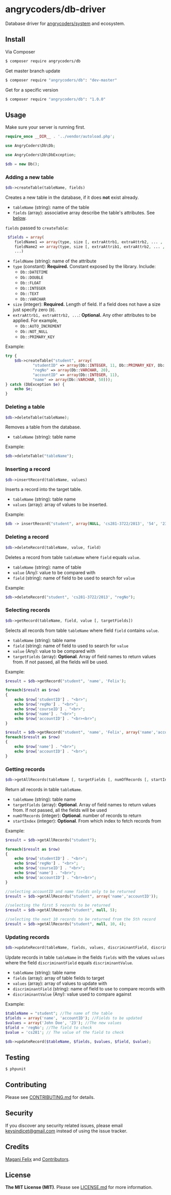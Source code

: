 
# angrycoders/db-driver

Database driver for [angrycoders/system](https://github.com/angrycoders/system) and ecosystem.


## Install

Via Composer

```bash
$ composer require angrycoders/db
```

Get master branch update

```bash
$ composer require "angrycoders/db": "dev-master"
```

Get for a specific version

```bash
$ composer require "angrycoders/db": "1.0.0"
```


## Usage

Make sure your server is running first.

```php
require_once __DIR__ . '../vendor/autoload.php';

use AngryCoders\Db\Db;

use AngryCoders\Db\DbException;

$db = new Db();
```


### Adding a new table

```php
$db->createTable(tableName, fields)
```

Creates a new table in the database, if it does **not** exist already.

* `tableName` (string): name of the table
* `fields` (array): associative array describe the table's attributes. See [below](#attrs).

<a name="attrs"></a>

`fields` passed to `createTable`:

```php
 $fields = array(
    fieldName1 => array(type, size [, extraAttrb1, extraAttrb2, ... , ...]),
    fieldName2 => array(type, size [, extraAttrib1, extraAttrb2, ... , ...]),
    ...)
```

* `fieldName` (string): name of the attribute
* `type` (constant): **Required.** Constant exposed by the library. Include:
    * `Db::DATETIME`
    * `Db::DOUBLE`
    * `Db::FLOAT`
    * `Db::INTEGER`
    * `Db::TEXT`
    * `Db::VARCHAR`
* `size` (integer): **Required.** Length of field. If a field does not have a size just specify zero (`0`).
* `extraAttrb1, extraAttrb2, ...`: **Optional.** Any other attributes to be applied. For example,
    * `Db::AUTO_INCREMENT`
    * `Db::NOT_NULL`
    * `Db::PRIMARY_KEY`

Example:

```php
try {
    $db->createTable("student", array(
            "studentID" => array(Db::INTEGER, 11, Db::PRIMARY_KEY, Db::AUTO_INCREMENT),
            "regNo" => array(Db::VARCHAR, 20),
            "accountID" => array(Db::INTEGER, 11),
            "name" => array(Db::VARCHAR, 50)));
} catch (DbException $e) {
    echo $e;
}
```


### Deleting a table

```php
$db->deleteTable(tableName);
```

Removes a table from the database.

* `tableName` (string): table name

Example:

```php
$db->deleteTable("tableName");
```


### Inserting a record

```php
$db->insertRecord(tableName, values)
```
Inserts a record into the target table.

* `tableName` (string): table name
* `values` (array): array of values to be inserted.

Example:

```php
$db -> insertRecord("student", array(NULL, 'cs281-3722/2013', '54', '23', 'Magani Felix'));
```


### Deleting a record

```php
$db->deleteRecord(tableName, value, field)
```

Deletes a record from table `tableName` where `field` equals `value`.

* `tableName` (string): name of table
* `value` (Any): value to be compared with
* `field` (string): name of field to be used to search for `value`

Example:

```php
$db->deleteRecord("student", 'cs281-3722/2013', "regNo");
```


### Selecting records

```php
$db->getRecord(tableName, field, value [, targetFields])
```

Selects all records from table `tableName` where field `field` contains `value`.

* `tableName` (string): table name
* `field` (string): name of field to used to search for `value`
* `value` (Any): value to be compared with
* `targetFields` (array): **Optional**. Array of field names to return values from. If not passed, all the fields will be used.

Example:

```php
$result = $db->getRecord("student", 'name', 'Felix');

foreach($result as $row)
{
    echo $row['studentID'] . "<br>";
    echo $row['regNo'] . "<br>";
    echo $row['courseID'] . "<br>";
    echo $row['name'] . "<br>";
    echo $row['accountID'] . "<br><br>";
}

$result = $db->getRecord("student", 'name', 'Felix', array('name','accountID'));
foreach($result as $row)
{
    echo $row['name'] . "<br>";
    echo $row['accountID'] . "<br>";
}
```


### Getting records

```php
$db->getAllRecords(tableName [, targetFields [, numOfRecords [, startIndex]]])
```

Return all records in table `tableName`.

* `tableName` (string): table name
* `targetFields` (array): **Optional**. Array of field names to return values from. If not passed, all the fields will be used
* `numOfRecords` (integer): **Optional**. number of records to return
* `startIndex` (integer): **Optional**. From which index to fetch records from

Example:

```php
$result = $db->getAllRecords("student");

foreach($result as $row)
{
    echo $row['studentID'] . "<br>";
    echo $row['regNo'] . "<br>";
    echo $row['courseID'] . "<br>";
    echo $row['name'] . "<br>";
    echo $row['accountID'] . "<br><br>";
}

//selecting accountID and name fields only to be returned
$result = $db->getAllRecords("student", array('name','accountID'));

//selecting the first 5 records to be returned
$result = $db->getAllRecords("student", null, 5);

//selecting the next 10 records to be returned from the 5th record
$result = $db->getAllRecords("student", null, 10, 4);
```


### Updating records

```php
$db->updateRecord(tableName, fields, values, discriminantField, discriminantValue)
```

Update records in table `tableName` in the fields `fields` with the values `values` where the field `discriminantField` equals `discriminantValue`.

* `tableName` (string): table name
* `fields` (array): array of table fields to target
* `values` (array): array of values to update with
* `discriminantField` (string): name of field to use to compare records with
* `discriminantValue` (Any): value used to compare against

Example:

```php
$tableName = "student"; //The name of the table
$fields = array('name', 'accountID'); //Fields to be updated
$values = array('John Doe', '23'); //The new values
$field = 'regNo'; //The field to check
$value = 'cs281'; // The value of the field to check

$db->updateRecord($tableName, $fields, $values, $field, $value);
```


## Testing

```bash
$ phpunit
```

## Contributing

Please see [CONTRIBUTING.md](https://github.com/angrycoders/db-driver/blob/master/CONTRIBUTING.md) for details.


## Security

If you discover any security related issues, please email keysindicet@gmail.com instead of using the issue tracker.


## Credits

[Magani Felix](https://github.com/keysindicet) and [Contributors](https://github.com/angrycoders/jkuatapp-dbapi/graphs/contributors).


## License

**The MIT License (MIT)**. Please see [LICENSE.md](https://github.com/angrycoders/db-driver/blob/master/LICENSE.md) for more information.

